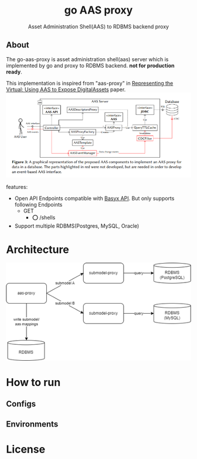 <div align="center">
<h1>go AAS proxy</h1>
<p>
Asset Administration Shell(AAS) to RDBMS backend proxy
</p>

</div>

## About

The go-aas-proxy is asset administration shell(aas) server which is implemented by go and proxy to RDBMS backend. **not for production ready**.

This implementation is inspired from "aas-proxy" in [Representing the Virtual: Using AAS to Expose DigitalAssets](https://ceur-ws.org/Vol-3291/paper5.pdf) paper.
![aas-proxy](./assets/aas-proxy.png)

features:
- Open API Endpoints compatible with [Basyx API](https://app.swaggerhub.com/apis/BaSyx/basyx_asset_administration_shell_http_rest_api/v1). But only supports following Endpoints
  - GET
    - ⭕ /shells
- Support multiple RDBMS(Postgres, MySQL, Oracle)

# Architecture
![architecture](./assets/architecture.drawio.png)

# How to run

## Configs

## Environments

# License
